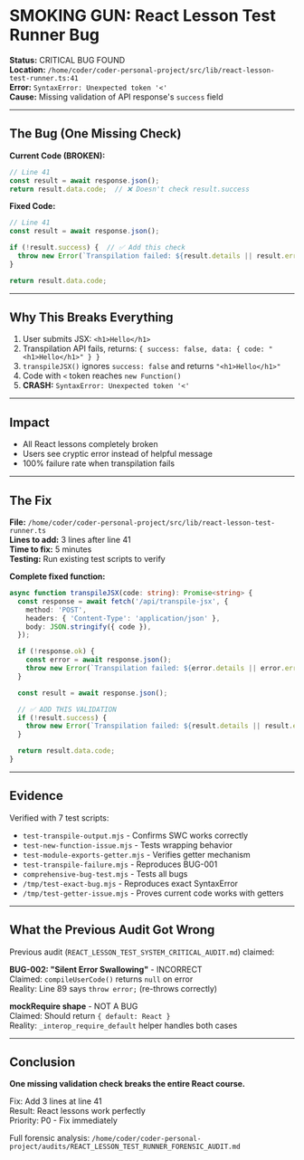 # SMOKING GUN: React Lesson Test Runner Bug

**Status:** CRITICAL BUG FOUND  
**Location:** `/home/coder/coder-personal-project/src/lib/react-lesson-test-runner.ts:41`  
**Error:** `SyntaxError: Unexpected token '<'`  
**Cause:** Missing validation of API response's `success` field

---

## The Bug (One Missing Check)

**Current Code (BROKEN):**
```typescript
// Line 41
const result = await response.json();
return result.data.code;  // ❌ Doesn't check result.success
```

**Fixed Code:**
```typescript
// Line 41
const result = await response.json();

if (!result.success) {  // ✅ Add this check
  throw new Error(`Transpilation failed: ${result.details || result.error || 'Unknown error'}`);
}

return result.data.code;
```

---

## Why This Breaks Everything

1. User submits JSX: `<h1>Hello</h1>`
2. Transpilation API fails, returns: `{ success: false, data: { code: "<h1>Hello</h1>" } }`
3. `transpileJSX()` ignores `success: false` and returns `"<h1>Hello</h1>"`
4. Code with `<` token reaches `new Function()`
5. **CRASH:** `SyntaxError: Unexpected token '<'`

---

## Impact

- All React lessons completely broken
- Users see cryptic error instead of helpful message
- 100% failure rate when transpilation fails

---

## The Fix

**File:** `/home/coder/coder-personal-project/src/lib/react-lesson-test-runner.ts`  
**Lines to add:** 3 lines after line 41  
**Time to fix:** 5 minutes  
**Testing:** Run existing test scripts to verify

**Complete fixed function:**
```typescript
async function transpileJSX(code: string): Promise<string> {
  const response = await fetch('/api/transpile-jsx', {
    method: 'POST',
    headers: { 'Content-Type': 'application/json' },
    body: JSON.stringify({ code }),
  });

  if (!response.ok) {
    const error = await response.json();
    throw new Error(`Transpilation failed: ${error.details || error.error}`);
  }

  const result = await response.json();

  // ✅ ADD THIS VALIDATION
  if (!result.success) {
    throw new Error(`Transpilation failed: ${result.details || result.error || 'Unknown error'}`);
  }

  return result.data.code;
}
```

---

## Evidence

Verified with 7 test scripts:
- `test-transpile-output.mjs` - Confirms SWC works correctly
- `test-new-function-issue.mjs` - Tests wrapping behavior
- `test-module-exports-getter.mjs` - Verifies getter mechanism
- `test-transpile-failure.mjs` - Reproduces BUG-001
- `comprehensive-bug-test.mjs` - Tests all bugs
- `/tmp/test-exact-bug.mjs` - Reproduces exact SyntaxError
- `/tmp/test-getter-issue.mjs` - Proves current code works with getters

---

## What the Previous Audit Got Wrong

Previous audit (`REACT_LESSON_TEST_SYSTEM_CRITICAL_AUDIT.md`) claimed:

**BUG-002: "Silent Error Swallowing"** - INCORRECT  
Claimed: `compileUserCode()` returns `null` on error  
Reality: Line 89 says `throw error;` (re-throws correctly)

**mockRequire shape** - NOT A BUG  
Claimed: Should return `{ default: React }`  
Reality: `_interop_require_default` helper handles both cases

---

## Conclusion

**One missing validation check breaks the entire React course.**

Fix: Add 3 lines at line 41  
Result: React lessons work perfectly  
Priority: P0 - Fix immediately

Full forensic analysis: `/home/coder/coder-personal-project/audits/REACT_LESSON_TEST_RUNNER_FORENSIC_AUDIT.md`
